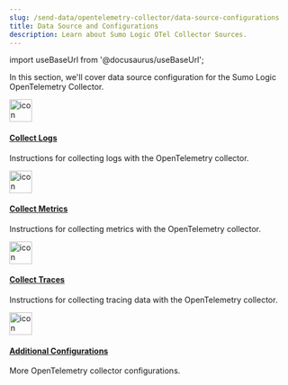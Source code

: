 ```yaml
---
slug: /send-data/opentelemetry-collector/data-source-configurations
title: Data Source and Configurations
description: Learn about Sumo Logic OTel Collector Sources.
---
```


import useBaseUrl from '@docusaurus/useBaseUrl';

In this section, we'll cover data source configuration for the Sumo Logic OpenTelemetry Collector.

<div class="box-wrapper" >
<div class="box smallbox card">
  <div class="container">
  <a href={useBaseUrl('docs/send-data/opentelemetry-collector/data-source-configurations/collect-logs')}><img src={useBaseUrl('img/icons/operations/data-collection.png')} alt="icon" width="40" /><h4>Collect Logs</h4></a>
  <p>Instructions for collecting logs with the OpenTelemetry collector.</p>
  </div>
</div>
<div class="box smallbox card">
  <div class="container">
  <a href={useBaseUrl('docs/send-data/opentelemetry-collector/data-source-configurations/collect-metrics')}><img src={useBaseUrl('img/icons/operations/data-collection.png')} alt="icon" width="40" /><h4>Collect Metrics</h4></a>
  <p>Instructions for collecting metrics with the OpenTelemetry collector.</p>
  </div>
</div>
<div class="box smallbox card">
  <div class="container">
  <a href={useBaseUrl('docs/send-data/opentelemetry-collector/data-source-configurations/collect-traces')}><img src={useBaseUrl('img/icons/operations/data-collection.png')} alt="icon" width="40" /><h4>Collect Traces</h4></a>
  <p>Instructions for collecting tracing data with the OpenTelemetry collector.</p>
  </div>
</div>
<div class="box smallbox card">
  <div class="container">
  <a href={useBaseUrl('docs/send-data/opentelemetry-collector/data-source-configurations/additional-configurations-reference')}><img src={useBaseUrl('img/icons/operations/data-collection.png')} alt="icon" width="40" /><h4>Additional Configurations</h4></a>
  <p>More OpenTelemetry collector configurations.</p>
  </div>
  </div>
</div>
